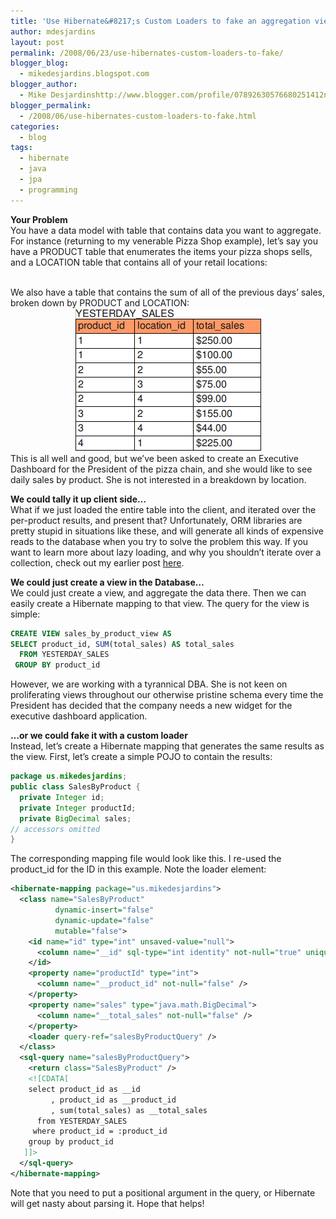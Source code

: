 ```yaml
---
title: 'Use Hibernate&#8217;s Custom Loaders to fake an aggregation view'
author: mdesjardins
layout: post
permalink: /2008/06/23/use-hibernates-custom-loaders-to-fake/
blogger_blog:
  - mikedesjardins.blogspot.com
blogger_author:
  - Mike Desjardinshttp://www.blogger.com/profile/07892630576680251412noreply@blogger.com
blogger_permalink:
  - /2008/06/use-hibernates-custom-loaders-to-fake.html
categories:
  - blog
tags:
  - hibernate
  - java
  - jpa
  - programming
---
```

<span style="font-weight: bold;">Your Problem</span>  
You have a data model with table that contains data you want to aggregate. For instance (returning to my venerable Pizza Shop example), let&#8217;s say you have a PRODUCT table that enumerates the items your pizza shops sells, and a LOCATION table that contains all of your retail locations:

<center>
<img src="/assets/_images/blog-location-product-791813.png" alt="" border="0" />
</center>
We also have a table that contains the sum of all of the previous days&#8217; sales, broken down by PRODUCT and LOCATION:

<center>
<img src="/assets/images/blog-yesterday-sales-786525.png" alt="" border="0" />
</center>
This is all well and good, but we&#8217;ve been asked to create an Executive Dashboard for the President of the pizza chain, and she would like to see daily sales by product. She is not interested in a breakdown by location.

<span style="font-weight: bold;">We could tally it up client side&#8230;</span>  
What if we just loaded the entire table into the client, and iterated over the per-product results, and present that? Unfortunately, ORM libraries are pretty stupid in situations like these, and will generate all kinds of expensive reads to the database when you try to solve the problem this way. If you want to learn more about lazy loading, and why you shouldn&#8217;t iterate over a collection, check out my earlier post [here][1].

<span style="font-weight: bold;">We could just create a view in the Database&#8230;</span>  
We <span>could</span><span style="font-weight: bold;"> </span>just create a view, and aggregate the data there. Then we can easily create a Hibernate mapping to that view. The query for the view is simple:

``` sql
CREATE VIEW sales_by_product_view AS
SELECT product_id, SUM(total_sales) AS total_sales
  FROM YESTERDAY_SALES
 GROUP BY product_id
```

However, we are working with a tyrannical DBA. She is not keen on proliferating views throughout our otherwise pristine schema every time the President has decided that the company needs a new widget for the executive dashboard application.

<span style="font-weight: bold;">&#8230;or we could fake it with a custom loader</span>  
Instead, let&#8217;s create a Hibernate mapping that generates the same results as the view. First, let&#8217;s create a simple POJO to contain the results:

``` java
package us.mikedesjardins;
public class SalesByProduct {
  private Integer id;
  private Integer productId;
  private BigDecimal sales;
// accessors omitted
}
```

The corresponding mapping file would look like this. I re-used the product_id for the ID in this example. Note the loader element:

``` xml
<hibernate-mapping package="us.mikedesjardins">
  <class name="SalesByProduct"
          dynamic-insert="false"
          dynamic-update="false"
          mutable="false">
    <id name="id" type="int" unsaved-value="null">
      <column name="__id" sql-type="int identity" not-null="true" unique="true" />
    </id>
    <property name="productId" type="int">
      <column name="__product_id" not-null="false" />
    </property>
    <property name="sales" type="java.math.BigDecimal">
      <column name="__total_sales" not-null="false" />
    </property>
    <loader query-ref="salesByProductQuery" />
  </class>
  <sql-query name="salesByProductQuery">
    <return class="SalesByProduct" />
    <![CDATA[
    select product_id as __id
         , product_id as __product_id
         , sum(total_sales) as __total_sales
      from YESTERDAY_SALES
     where product_id = :product_id
    group by product_id
   ]]>
  </sql-query>
</hibernate-mapping>
```

Note that you need to put a positional argument in the query, or Hibernate will get nasty about parsing it. Hope that helps!

 [1]: http://mikedesjardins.net/blog/2008/03/pizza-shop-2-totaling-jpa-order-use.html